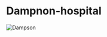 # Dampnon-hospital
![Dampson](https://github.com/saif580/Dampson-hospital/assets/29210607/953a6cda-c4c0-4d7f-8fbe-c722a54633a3)

